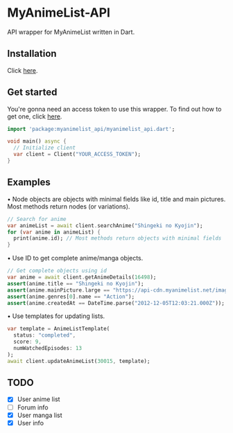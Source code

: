 # MyAnimeList-API
API wrapper for MyAnimeList written in Dart.

## Installation
Click [here](https://pub.dev/packages/myanimelist_api/install).

## Get started
You're gonna need an access token to use this wrapper. To find out how to get one, click [here](https://myanimelist.net/blog.php?eid=835707).

```dart
import 'package:myanimelist_api/myanimelist_api.dart';

void main() async {
  // Initialize client
  var client = Client("YOUR_ACCESS_TOKEN");
}
```

## Examples
• Node objects are objects with minimal fields like id, title and main pictures.
  Most methods return nodes (or variations).

```dart
// Search for anime
var animeList = await client.searchAnime("Shingeki no Kyojin");
for (var anime in animeList) {
  print(anime.id); // Most methods return objects with minimal fields
}
```

• Use ID to get complete anime/manga objects.

```dart
// Get complete objects using id
var anime = await client.getAnimeDetails(16498);
assert(anime.title == "Shingeki no Kyojin");
assert(anime.mainPicture.large == "https://api-cdn.myanimelist.net/images/anime/10/47347l.jpg");
assert(anime.genres[0].name == "Action");
assert(anime.createdAt == DateTime.parse("2012-12-05T12:03:21.000Z"));
```

• Use templates for updating lists.

```dart
var template = AnimeListTemplate(
  status: "completed",
  score: 9,
  numWatchedEpisodes: 13
);
await client.updateAnimeList(30015, template);
```

## TODO
- [X] User anime list
- [ ] Forum info
- [X] User manga list
- [X] User info
